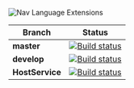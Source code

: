 ![Nav Language Extensions](https://raw.githubusercontent.com/IInspectable/Nav.Language.Extensions/master/images/Logo.png)

| Branch | Status |
|--------|---------|
|**master**|[![Build status](https://ci.appveyor.com/api/projects/status/maxn6321magmhlo9/branch/master?svg=true)](https://ci.appveyor.com/project/IInspectable/nav-language-extensions/branch/master)|
|**develop**|[![Build status](https://ci.appveyor.com/api/projects/status/maxn6321magmhlo9/branch/develop?svg=true)](https://ci.appveyor.com/project/IInspectable/nav-language-extensions/branch/develop)|
|**HostService**|[![Build status](https://ci.appveyor.com/api/projects/status/maxn6321magmhlo9/branch/HostService?svg=true)](https://ci.appveyor.com/project/IInspectable/nav-language-extensions/branch/HostService)|
